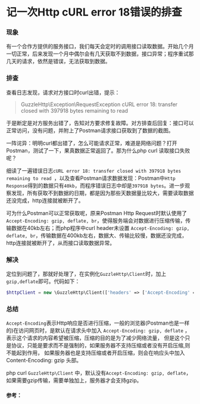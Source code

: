 # 记一次Http  cURL error 18错误的排查

### 现象

有一个合作方提供的服务接口，我们每天会定时的调用接口读取数据。开始几个月一切正常，后来发现一个月中偶尔会有几天获取不到数据，接口异常；程序重试那几天的请求，依然是错误，无法获取到数据。

### 排查

查看日志发现，请求对方接口时curl出错，提示：

> GuzzleHttp\Exception\RequestException
> cURL error 18: transfer closed with 397918 bytes remaining to read

于是断定是对方服务出错了，告知对方要求修复故障。对方排查后回复：接口可以正常访问，没有问题，并附上了Postman请求接口获取到了数据的截图。

一阵诧异：明明curl都出错了，怎么可能请求正常，难道是网络问题？打开Postman，测试了一下，果真数据正常返回了。那为什么php curl 读取接口失败呢？

细读了一遍错误日志`cURL error 18: transfer closed with 397918 bytes remaining to read `，以及查看Postman请求数据发现：Postman中`Http Response`得到的数据只有`40kb`，而程序错误日志中却是`397918 bytes`。进一步观察发现，所有获取不到数据的日期，都是因为那些天数据量比较大，需要读取数据还没完成，http连接就被断开了。

可为什么Postman可以正常获取呢，原来Postman Http Request时默认使用了`Accept-Encoding: gzip, deflate, br`，使得服务端会对数据进行压缩传输，传输数据在40kb左右；而php程序中curl header未设置 `Accept-Encoding: gzip, deflate, br`，传输数据在400kb左右，数据大、传输比较慢，数据还没完成，http连接就被断开了，从而接口读取数据异常。

### 解决

定位到问题了，那就好处理了，在实例化`GuzzleHttp\Client`时，加上`gzip,deflate`即可。代码如下：

```php
$httpClient = new \GuzzleHttp\Client(['headers' => ['Accept-Encoding' => 'gzip,deflate']]);
```

### 总结

`Accept-Encoding`表示Http响应是否进行压缩，一般的浏览器(Postman也是一样的)在访问网页时，是默认在请求头中加入
`Accept-Encoding: gzip, deflate` ，表示这个请求的内容希望被压缩，压缩的目的是为了减少网络流量，
但是这个只是协议，只能是要求而不是强制的，如果服务器不支持压缩或者没有开启压缩,则不能起到作用，
如果服务器也是支持压缩或者开启压缩，则会在响应头中加入Content-Encoding: gzip 头部。

php curl  `GuzzleHttp\Client` 中，默认没有`Accept-Encoding: gzip, deflate`，如果需要gzip传输，需要单独加上，服务器才会支持gzip。



#### 参考：

[Accept-Encoding]: https://developer.mozilla.org/zh-CN/docs/Web/HTTP/Headers/Accept-Encodin
[Content-Length]: https://developer.mozilla.org/zh-CN/docs/Web/HTTP/Headers/Content-Length

